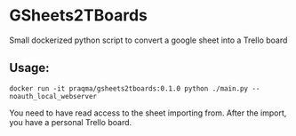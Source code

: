 # GSheets2TBoards
Small dockerized python script to convert a google sheet into a Trello board

## Usage:

	docker run -it praqma/gsheets2tboards:0.1.0 python ./main.py --noauth_local_webserver


You need to have read access to the sheet importing from.
After the import, you have a personal Trello board.
